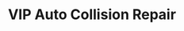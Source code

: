 ---
title: "VIP Auto Collision Repair"
url: /oakland/vip-auto-collision-repair/
shop: car repair
---